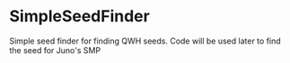 # SimpleSeedFinder

Simple seed finder for finding QWH seeds. Code will be used later to find the seed for Juno's SMP

